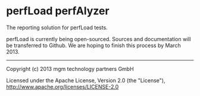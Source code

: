 # perfLoad perfAlyzer

The reporting solution for perfLoad tests.

perfLoad is currently being open-sourced. Sources and documentation
will be transferred to Github. We are hoping to finish this process
by March 2013.

---

Copyright (c) 2013 mgm technology partners GmbH

Licensed under the Apache License, Version 2.0 (the "License"),
http://www.apache.org/licenses/LICENSE-2.0